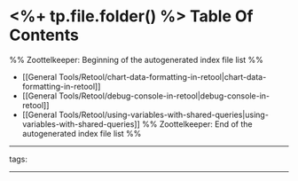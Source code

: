 # <%+ tp.file.folder() %> Table Of Contents



%% Zoottelkeeper: Beginning of the autogenerated index file list  %%
-  [[General Tools/Retool/chart-data-formatting-in-retool|chart-data-formatting-in-retool]]
-  [[General Tools/Retool/debug-console-in-retool|debug-console-in-retool]]
-  [[General Tools/Retool/using-variables-with-shared-queries|using-variables-with-shared-queries]]
%% Zoottelkeeper: End of the autogenerated index file list  %%



---

tags: 

---